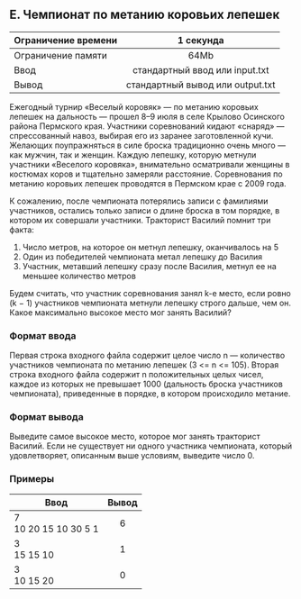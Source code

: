 ## E. Чемпионат по метанию коровьих лепешек

| Ограничение времени |            1 секунда             |
|---------------------|:--------------------------------:|
| Ограничение памяти  |               64Mb               |
| Ввод                |  стандартный ввод или input.txt  |
| Вывод               | стандартный вывод или output.txt |

Ежегодный турнир «Веселый коровяк» — по метанию коровьих лепешек на дальность — прошел 8–9 июля в селе Крылово Осинского
района Пермского края. Участники соревнований кидают «снаряд» — спрессованный навоз, выбирая его из заранее
заготовленной кучи.
Желающих поупражняться в силе броска традиционно очень много — как мужчин, так и женщин.
Каждую лепешку, которую метнули участники «Веселого коровяка», внимательно осматривали женщины в костюмах коров и
тщательно замеряли расстояние. Соревнования по метанию коровьих лепешек проводятся в Пермском крае с 2009 года.

К сожалению, после чемпионата потерялись записи с фамилиями участников, остались только записи о длине броска в том
порядке, в котором их совершали участники. Тракторист Василий помнит три факта:

1. Число метров, на которое он метнул лепешку, оканчивалось на 5
2. Один из победителей чемпионата метал лепешку до Василия
3. Участник, метавший лепешку сразу после Василия, метнул ее на меньшее количество метров

Будем считать, что участник соревнования занял k-е место, если ровно (k − 1) участников чемпионата метнули лепешку
строго дальше, чем он. Какое максимально высокое место мог занять Василий?

### Формат ввода

Первая строка входного файла содержит целое число n — количество участников чемпионата по метанию лепешек (3 <= n <=
105).
Вторая строка входного файла содержит n положительных целых чисел, каждое из которых не превышает 1000 (дальность броска
участников чемпионата),
приведенные в порядке, в котором происходило метание.

### Формат вывода

Выведите самое высокое место, которое мог занять тракторист Василий.
Если не существует ни одного участника чемпионата, который удовлетворяет, описанным выше условиям, выведите число 0.

### Примеры

| Ввод                      | Вывод |
|---------------------------|:-----:|
| 7 <br> 10 20 15 10 30 5 1 |   6   |
| 3 <br> 15 15 10           |   1   |
| 3 <br> 10 15 20           |   0   |

